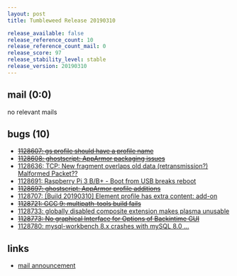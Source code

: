 ```yaml
---
layout: post
title: Tumbleweed Release 20190310

release_available: false
release_reference_count: 10
release_reference_count_mail: 0
release_score: 97
release_stability_level: stable
release_version: 20190310
---
```


## mail (0:0)

no relevant mails

## bugs (10)

<!--more-->

- ~~[1128607: gs profile should have a profile name](https://bugzilla.opensuse.org/show_bug.cgi?id=1128607)~~
- ~~[1128608: ghostscript: AppArmor packaging issues](https://bugzilla.opensuse.org/show_bug.cgi?id=1128608)~~
- [1128636: TCP: New fragment overlaps old data (retransmission?) Malformed Packet??](https://bugzilla.opensuse.org/show_bug.cgi?id=1128636)
- [1128691: Raspberry Pi 3 B/B+ - Boot from USB breaks reboot](https://bugzilla.opensuse.org/show_bug.cgi?id=1128691)
- ~~[1128697: ghostscript: AppArmor profile additions](https://bugzilla.opensuse.org/show_bug.cgi?id=1128697)~~
- [1128707: \[Build 20190310\] Element profile has extra content: add-on](https://bugzilla.opensuse.org/show_bug.cgi?id=1128707)
- ~~[1128721: GCC 9: multipath-tools build fails](https://bugzilla.opensuse.org/show_bug.cgi?id=1128721)~~
- [1128733: globally disabled composite extension makes plasma unusable](https://bugzilla.opensuse.org/show_bug.cgi?id=1128733)
- ~~[1128773: No graphical Interface for Options of Backintime GUI](https://bugzilla.opensuse.org/show_bug.cgi?id=1128773)~~
- [1128780: mysql-workbench 8.x  crashes with mySQL 8.0 ...](https://bugzilla.opensuse.org/show_bug.cgi?id=1128780)



## links

- [mail announcement](https://lists.opensuse.org/opensuse-factory/2019-03/msg00066.html)
